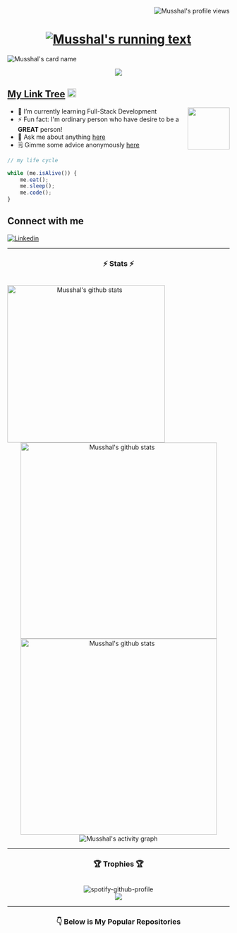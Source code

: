 [<img src="https://komarev.com/ghpvc/?username=musshal" alt="Musshal's profile views" align="right" />](<a href="https://github.com/Meghna-DAS/github-profile-views-counter">)

<br />

<h1 align="center">
  <a href="https://git.io/typing-svg">
    <img src="https://readme-typing-svg.herokuapp.com/?lines=Hi+There!+👋;I'm+Musthafa+Faishal;Welcome+to+My+Profile;Nice+to+Meet+You!&center=true&size=28" alt="Musshal's running text"/>
  </a>
</h1>


![Musshal's card name](https://cardivo.vercel.app/api?name=Musthafa%20Faishal&description=Full-Stack%20Developer%20|%20JavaScript%20Enthusiast&image=https://dicoding-web-img.sgp1.cdn.digitaloceanspaces.com/small/avatar/dos:272d6ca32a4951400cd8ad42bb718e2620220316103914.png?v=4&fontColor=%23ffffff&backgroundColor=%232A272A&iconColor=%23fff&instagram=mussh4l&twitter=mussh4l&pattern=iLikeFood&colorPattern=%23000)

<div align="center">
  <img src="https://discord.c99.nl/widget/theme-3/777909748246511626.png" />
</div>

## [My Link Tree](https://linkr.bio/mkfaishal) <img src="https://raw.githubusercontent.com/TheDudeThatCode/TheDudeThatCode/master/Assets/Hi.gif" width="20px" />

<img src="https://github.githubassets.com/images/mona-loading-dimmed.gif" align="right" width="95px" />

- 🌱 I’m currently learning Full-Stack Development
- ⚡ Fun fact: I'm ordinary person who have desire to be a <strong>GREAT</strong> person!
- 💬 Ask me about anything [here](https://github.com/Musshal/musshal/issues)
- 🗒️ Gimme some advice anonymously [here](https://secreto.site/id/ayyns3)

```js
// my life cycle

while (me.isAlive()) {
    me.eat();
    me.sleep();
    me.code();
}
```

## Connect with me
[![Linkedin](https://img.shields.io/badge/-LinkedIn-blue?style=flat&logo=Linkedin&logoColor=white)](https://www.linkedin.com/in/musshal)

---

<h3 align="center">⚡ Stats ⚡</h3>

<br />

<div align="center">
  <a href="https://github.com/musshal/github-readme-stats">
    <img src="https://github-readme-stats.vercel.app/api/top-langs/?username=musshal&theme=material-palenight" alt="Musshal's github stats" align="left" height="357px" />
  </a>
  <a href="https://github.com/denvercoder1/github-readme-streak-stats">
    <img src="https://github-readme-streak-stats.herokuapp.com/?user=musshal&theme=material-palenight&currStreakNum=fe8dab&currStreakLabel=fe8dab" alt="Musshal's github stats" width="445px" />
    </a><br />
  <a href="https://github.com/musshal/github-readme-stats">
    <img src="https://github-readme-stats.vercel.app/api?username=musshal&show_icons=true&include_all_commits=true&theme=material-palenight" alt="Musshal's github stats" width="445x" />
  </a>
  <img src="https://activity-graph.herokuapp.com/graph?username=musshal&theme=material-palenight&hide_border=false" alt="Musshal's activity graph" align="center" />
</div>

---

<h3 align="center">🏆 Trophies 🏆</h3>

<br />

<div align=center>
  <img src="https://spotify-github-profile.vercel.app/api/view?uid=31py5qf5z7v74gghjkrfhk2jh2ze&cover_image=true&theme=default&bar_color_cover=true" alt="spotify-github-profile" />
</div>

<div align="center">
  <img src="https://github-profile-trophy.vercel.app/?username=musshal&theme=onedark&column=4&margin-w=15&margin-h=10 (https://github.com/ryo-ma/github-profile-trophy)">
</div>

---

<h3 align="center">👇 Below is My Popular Repositories</h3>
